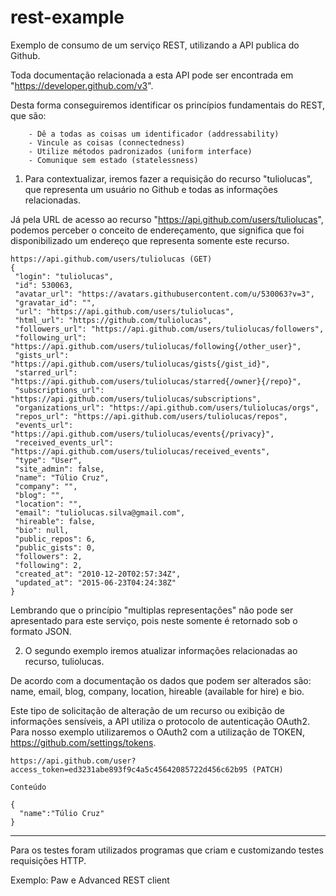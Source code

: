 # rest-example

Exemplo de consumo de um serviço REST, utilizando a API publica do Github.

Toda documentação relacionada a esta API pode ser encontrada em "https://developer.github.com/v3".

Desta forma conseguiremos identificar os princípios fundamentais do REST,  que são:

        - Dê a todas as coisas um identificador (addressability)
        - Vincule as coisas (connectedness)
        - Utilize métodos padronizados (uniform interface)
        - Comunique sem estado (statelessness)

1) Para contextualizar, iremos fazer a requisição do recurso "tuliolucas", que representa um usuário no Github e todas as informações relacionadas.

Já pela URL de acesso ao recurso "https://api.github.com/users/tuliolucas", podemos perceber o conceito de endereçamento, que significa que foi disponibilizado um endereço que representa somente este recurso.
 
 ```
 https://api.github.com/users/tuliolucas (GET)
{
  "login": "tuliolucas",
  "id": 530063,
  "avatar_url": "https://avatars.githubusercontent.com/u/530063?v=3",
  "gravatar_id": "",
  "url": "https://api.github.com/users/tuliolucas",
  "html_url": "https://github.com/tuliolucas",
  "followers_url": "https://api.github.com/users/tuliolucas/followers",
  "following_url": "https://api.github.com/users/tuliolucas/following{/other_user}",
  "gists_url": "https://api.github.com/users/tuliolucas/gists{/gist_id}",
  "starred_url": "https://api.github.com/users/tuliolucas/starred{/owner}{/repo}",
  "subscriptions_url": "https://api.github.com/users/tuliolucas/subscriptions",
  "organizations_url": "https://api.github.com/users/tuliolucas/orgs",
  "repos_url": "https://api.github.com/users/tuliolucas/repos",
  "events_url": "https://api.github.com/users/tuliolucas/events{/privacy}",
  "received_events_url": "https://api.github.com/users/tuliolucas/received_events",
  "type": "User",
  "site_admin": false,
  "name": "Túlio Cruz",
  "company": "",
  "blog": "",
  "location": "",
  "email": "tuliolucas.silva@gmail.com",
  "hireable": false,
  "bio": null,
  "public_repos": 6,
  "public_gists": 0,
  "followers": 2,
  "following": 2,
  "created_at": "2010-12-20T02:57:34Z",
  "updated_at": "2015-06-23T04:24:38Z"
} 
```
Lembrando que o princípio "multiplas representações" não pode ser apresentado para este serviço, pois neste somente é retornado sob o formato JSON.


2) O segundo exemplo iremos atualizar informações relacionadas ao recurso, tuliolucas. 

De acordo com a documentação os dados que podem ser alterados são: name, email, blog, company, location, hireable (available for hire) e bio.

Este tipo de solicitação de alteração de um recurso ou exibição de informações sensíveis, a API utiliza o protocolo de autenticação OAuth2. Para nosso exemplo utilizaremos o OAuth2 com a utilização de TOKEN, https://github.com/settings/tokens.

    https://api.github.com/user?access_token=ed3231abe893f9c4a5c45642085722d456c62b95 (PATCH)
    
    Conteúdo

    {
      "name":"Túlio Cruz"
    }
    

------------------

Para os testes foram utilizados programas que criam e customizando testes requisições HTTP.

Exemplo: Paw e Advanced REST client
